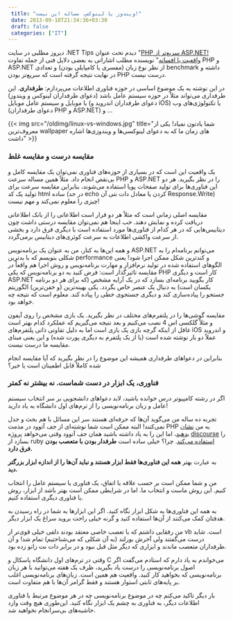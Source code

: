 ```yaml
---
 title: "ویندوز یا لینوکس، مساله این نیست!" 
 date: 2013-09-18T21:34:36+03:30
 draft: false 
 categories: ["IT"]
---
```




دیروز مطلبی در سایت .NET Tips دیدم تحت عنوان "[PHP سریع‌تر از ASP.NET! واقعیت یا افسانه](http://www.dotnettips.info/post/1496/php-%D8%B3%D8%B1%DB%8C%D8%B9%D8%AA%D8%B1-%D8%A7%D8%B2-asp-net-%D8%A7%D9%81%D8%B3%D8%A7%D9%86%D9%87-%DB%8C%D8%A7-%D9%88%D8%A7%D9%82%D8%B9%DB%8C%D8%AA)" نویسنده مطلب اشاراتی به بعضی دلایل فنی از جمله تفاوت PHP و ASP.NET از نظر نوع زبان (مفسری یا کامپایلی بودن) و تعدادی benchmark داشته و در نهایت نتیجه گرفته است که سریع‌تر بودن PHP درست نیست.



در این نوشته به یک موضوع اساسی در حوزه فناوری اطلاعات می‌پردازم: **طرفداری**. این طرفداری می‌تواند مثلاً در حوزه سیستم عامل باشد (دعوای طرفداران لینوکس و ویندوز) یا موبایل و سیستم عامل موبایل (دعوای طرفداران اندروید و iOS) یا تکنولوژی‌های وب (دعوای طرفداران PHP‌ و ASP.NET) و ...


{{< img src="/oldimg/linux-vs-windows.jpg" title="شما یادتون نمیاد! یکی از معروف‌ترین wallpaper های زمان ما که به دعوای لینوکسی‌ها و ویندوزی‌ها اشاره داشت" >}}




### مقایسه درست و مقایسه غلط



یک واقعیت این است که در بسیاری از حوزه‌های فناوری نمی‌توان یک مقایسه کامل و بی‌نقص انجام داد. مثلاً همین مساله سرعت PHP‌ و ASP.NET را در نظر بگیرید. هر دو این فناوری‌ها برای تولید صفحات پویا استفاده می‌شوند، بنابراین مقایسه سرعت برای تولید یک کد html ساده (در حد echo کردن یا معادل دات نتی آن Response.Write) چیزی را معلوم نمی‌کند و مهم نیست!



مقایسه اصلی زمانی است که مثلاً هر دو قرار است اطلاعاتی را از بانک اطلاعاتی دریافت کرده و نمایش دهند. خب اینجا هم نمی‌توان مقایسه درستی داشت چون دیتابیس‌هایی که در هر کدام از فناوری‌ها مورد استفاده است با دیگری فرق دارد و بخشی از سرعت واکشی اطلاعات به سرعت کوئری‌های دیتابیس برمی‌گردد.



و همه این‌ها به کنار، من به عنوان یک برنامه‌نویس ASP.NET می‌توانم برنامه‌ام را به شکلی بنویسم که با بدترین performance و کندترین شکل ممکن اجرا شود! یعنی الگوهای استفاده شده در تولید نرم‌افزار و مهارت برنامه‌نویس و روش اجرا هم واقعاً در مقایسه تاثیرگذار است: فرض کنید به دو برنامه‌نویس که یکی PHP‌ کار است و دیگری ASP.NET کار بگویید برنامه‌ای بسازد که در یک آرایه مشخص (که برای هر دو برنامه یکسان است) به دنبال یک عنصر خاص بگردد. یکی بهینه‌ترین (و خفن‌ترین) الگوریتم جستجو را پیاده‌‌سازی کند و دیگری جستجوی خطی را پیاده کند. معلوم است که نتیجه چه خواهد بود.



مقایسه گوشی‌ها را در پلتفرم‌های مختلف در نظر بگیرید. یک بازی مشخص را روی آیفون و مثلاً گلکسی اس 4 نصب می‌کنیم و بعد نتیجه می‌گیریم که عملکرد کدام بهتر است غافل از اینکه گرچه بازی یک بازی است اما به دلیل تفاوتی ذاتی پلتفرم‌های iOS و اندروید عملاً دو بار نوشته شده است (یا از یک پلتفرم به دیگری پورت شده) و این یعنی مبنای مقایسه ما درست نیست.



بنابراین در دعواهای طرفداری همیشه این موضوع را در نظر بگیرید که آیا مقایسه انجام شده کاملاً قابل اطمینان است یا خیر؟



### فناوری، یک ابزار در دست شماست. نه بیشتر نه کمتر



اگر در رشته کامپیوتر درس خوانده باشید، لابد دعواهای دانشجویی بر سر انتخاب سیستم عامل و زبان برنامه‌نویسی را از ترم‌های اول دانشگاه به یاد دارید!



تجربه ده ساله من می‌گوید آن‌ها که حرفه‌ای هستند سر این مسائل با هم بحث و جدل نمی‌کنند! البته ممکن است شما نوشته‌ای از جف آتوود در مذمت PHP به من [نشان بدهید](http://www.codinghorror.com/blog/2012/06/the-php-singularity.html)، اما این را به یاد داشته باشید همان جف آتوود وقتی می‌خواهد پروژه [discourse](http://www.discourse.org/) را بسازد از ruby [استفاده می‌کند](http://www.codinghorror.com/blog/2013/03/why-ruby.html). چرا؟ خیلی ساده است **طرفدار بودن با متعصب بودن فرق دارد.**



به عبارت بهتر **همه این فناوری‌ها فقط ابزار هستند و نباید آن‌ها را از اندازه ابزار بزرگتر دید.**



من و شما ممکن است بر حسب علاقه یا اتفاق، یک فناوری یا سیستم عامل را انتخاب کنیم. این روش ماست و انتخاب ما. اما در شرایطی ممکن است بهتر باشد از ابزار، روش یا فناوری دیگری استفاده کنیم.



به همه این فناوری‌ها به شکل ابزار نگاه کنید. اگر این ابزارها به شما در راه رسیدن به هدفتان کمک می‌کنند از آن‌ها استفاده کنید و گرنه خیلی راحت بروید سراغ یک ابزار دیگر.



من رفقایی داشتم که با تعصب خاصی معتقد بودند دلفی خیلی قوی‌تر از vb است. شاید درست می‌گفتند ولی آخرش بورلند (به آن شکلی که می‌شناختیم) تمام شد! و آن طرفداران متعصب ماندند و ابزاری که دیگر مثل قبل نبود و در برابر دات نت زانو زده بود.



وقتی در ترم‌های اول دانشگاه پاسکال و C می‌خواندم به یاد دارم که استادم می‌گفت اگر اصول برنامه‌نویسی را درست یاد بگیرید، ظرف یک هفته می‌توانید با هر زبان برنامه‌نویسی که بخواهید کار کنید. واقعیت هم همین است. زبان‌های برنامه‌نویسی اغلب بر پایه‌های ثابتی استوار هستند و فقط گرامر آن‌ها با هم متفاوت است.



بار دیگر تاکید می‌کنم چه در موضوع برنامه‌نویسی چه در هر موضوع مرتبط با فناوری اطلاعات دیگر، به فناوری به چشم یک ابزار نگاه کنید. این‌طوری هیچ وقت وارد حاشیه‌های بی‌سرانجام نخواهید شد.


